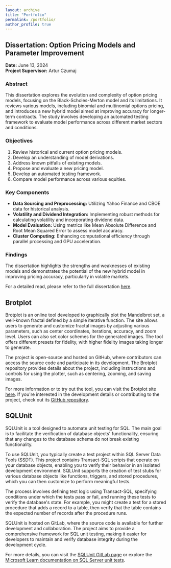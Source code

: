 ```yaml
---
layout: archive
title: "Portfolio"
permalink: /portfolio/
author_profile: true
---
```


## Dissertation: Option Pricing Models and Parameter Improvement

**Date:** June 13, 2024  
**Project Supervisor:** Artur Czumaj  

### Abstract

This dissertation explores the evolution and complexity of option pricing models, focusing on the Black-Scholes-Merton model and its limitations. It reviews various models, including binomial and multinomial options pricing, and introduces a new hybrid model aimed at improving accuracy for longer-term contracts. The study involves developing an automated testing framework to evaluate model performance across different market sectors and conditions.

### Objectives

1. Review historical and current option pricing models.
2. Develop an understanding of model derivations.
3. Address known pitfalls of existing models.
4. Propose and evaluate a new pricing model.
5. Develop an automated testing framework.
6. Compare model performance across various equities.

### Key Components

- **Data Sourcing and Preprocessing:** Utilizing Yahoo Finance and CBOE data for historical analysis.
- **Volatility and Dividend Integration:** Implementing robust methods for calculating volatility and incorporating dividend data.
- **Model Evaluation:** Using metrics like Mean Absolute Difference and Root Mean Squared Error to assess model accuracy.
- **Cluster Computing:** Enhancing computational efficiency through parallel processing and GPU acceleration.

### Findings

The dissertation highlights the strengths and weaknesses of existing models and demonstrates the potential of the new hybrid model in improving pricing accuracy, particularly in volatile markets.

For a detailed read, please refer to the full dissertation [here](https://github.com/chikro1/Personal-Website/tree/master/assets/Dissertation.pdf).

## Brotplot

Brotplot is an online tool developed to graphically plot the Mandelbrot set, a well-known fractal defined by a simple iterative function. The site allows users to generate and customize fractal images by adjusting various parameters, such as center coordinates, iterations, accuracy, and zoom level. Users can also set color schemes for the generated images. The tool offers different presets for fidelity, with higher fidelity images taking longer to generate.

The project is open-source and hosted on GitHub, where contributors can access the source code and participate in its development. The Brotplot repository provides details about the project, including instructions and controls for using the plotter, such as centering, zooming, and saving images.

For more information or to try out the tool, you can visit the Brotplot site [here](https://brotplot.rchikkam.co.uk). If you're interested in the development details or contributing to the project, check out its [GitHub repository](https://github.com/chikkamrohan/Brotplot).

## SQLUnit

SQLUnit is a tool designed to automate unit testing for SQL. The main goal is to facilitate the verification of database objects' functionality, ensuring that any changes to the database schema do not break existing functionality.

To use SQLUnit, you typically create a test project within SQL Server Data Tools (SSDT). This project contains Transact-SQL scripts that operate on your database objects, enabling you to verify their behavior in an isolated development environment. SQLUnit supports the creation of test stubs for various database objects like functions, triggers, and stored procedures, which you can then customize to perform meaningful tests.

The process involves defining test logic using Transact-SQL, specifying conditions under which the tests pass or fail, and running these tests to verify the database's state. For example, you might create a test for a stored procedure that adds a record to a table, then verify that the table contains the expected number of records after the procedure runs.

SQLUnit is hosted on GitLab, where the source code is available for further development and collaboration. The project aims to provide a comprehensive framework for SQL unit testing, making it easier for developers to maintain and verify database integrity during the development cycle.

For more details, you can visit the [SQLUnit GitLab page](https://gitlab.com/chikro1/sqlunit) or explore the [Microsoft Learn documentation on SQL Server unit tests](https://learn.microsoft.com/en-us/sql/ssdt/how-to-create-and-run-a-sql-server-unit-test).